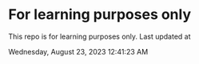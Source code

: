 # For learning purposes only
This repo is for learning purposes only.
Last updated at

Wednesday, August 23, 2023 12:41:23 AM

